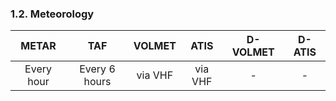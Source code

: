 ### 	1.2. Meteorology

|   METAR    |      TAF      | VOLMET  |  ATIS   | D-VOLMET | D-ATIS |
| :--------: | :-----------: | :-----: | :-----: | :------: | :----: |
| Every hour | Every 6 hours | via VHF | via VHF |    -     |   -    |


